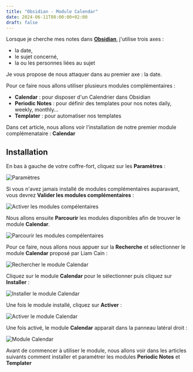 ```yaml
---
title: "Obsidian - Module Calendar"
date: 2024-06-11T08:00:00+02:00
draft: false
---
```

Lorsque je cherche mes notes dans <a target="_blank" href="https://obsidian.md/"> **Obsidian**</a>, j'utilise trois axes : 
- la date,
- le sujet concerné,
- la ou les personnes liées au sujet

Je vous propose de nous attaquer dans au premier axe : la date. 

Pour ce faire nous allons utiliser plusieurs modules complémentaires :
 - **Calendar** : pour disposer d'un Calendrier dans Obsidian
 - **Periodic Notes** : pour définir des templates pour nos notes daily, weekly, monthly...
 - **Templater** : pour automatiser nos templates

 Dans cet article, nous allons voir l'installation de notre premier module complémenataire : **Calendar**

## Installation 

En bas à gauche de votre coffre-fort, cliquez sur les **Paramètres** :

![Paramètres](/images/Pasted_image_20240610214735.jpg#center)

Si vous n'avez jamais installé de modules complémentaires auparavant, vous devrez **Valider les modules complémentaires** : 

![Activer les modules compélentaires](/images/Pasted_image_20240518205623.jpg#center)

Nous allons ensuite **Parcourir** les modules disponibles afin de trouver le module **Calendar**.

![Parcourir les modules compélentaires](/images/Pasted_image_20240611201529.jpg#center)

Pour ce faire, nous allons nous appuer sur la **Recherche** et sélectionner le module **Calendar** proposé par Liam Cain : 

![Rechercher le module Calendar](/images/Pasted_image_20240611201822.jpg#center)

Cliquez sur le module **Calendar** pour le sélectionner puis cliquez sur **Installer** : 

![Installer le module Calendar](/images/Pasted_image_20240611202628.jpg#center)

Une fois le module installé, cliquez sur **Activer** : 

![Activer le module Calendar](/images/Pasted_image_20240611202721.jpg#center)

Une fois activé, le module **Calendar** apparait dans la panneau latéral droit : 

![Module Calendar](/images/Pasted_image_20240611203403.jpg#center)

Avant de commencer à utiliser le module, nous allons voir dans les articles suivants comment installer et paramétrer les modules **Periodic Notes** et **Templater** 